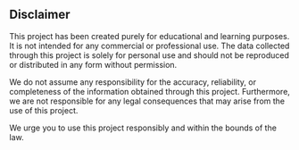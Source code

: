 ## Disclaimer

This project has been created purely for educational and learning purposes. It is not intended for any commercial or professional use. The data collected through this project is solely for personal use and should not be reproduced or distributed in any form without permission.

We do not assume any responsibility for the accuracy, reliability, or completeness of the information obtained through this project. Furthermore, we are not responsible for any legal consequences that may arise from the use of this project.

We urge you to use this project responsibly and within the bounds of the law.